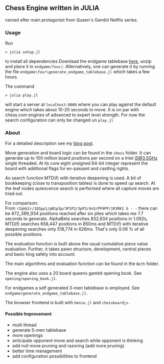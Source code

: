 ## Chess Engine written in JULIA

named after main protagonist from Queen's Gambit Netflix series.

### Usage

Run
```
> julia setup.jl
```
to install all dependencies
Downlaad the endgame tablebase [here](https://www.icloud.com/iclouddrive/0FXNdqCATQ04yeF2syZwjDWpg#tb), unzip and place it in `endgame/four/`.
Alternatively, one can generate it by running the file `endgame\four\generate_endgame_tablebase.jl` which takes a few hours.


The command
```
> julia play.jl
```
will start a server at `localhost:8000` where you can play against the default engine which takes about 10-20 seconds to move.
It is on par with chess.com engines of advanced to expert level strength.
For now the search configuration can only be changed un `play.jl`

### About

For a detailed description see my [blog post](https://markus7800.github.io/blog/AI/chess_engine.html).

Move generation and board logic can be found in the `chess` folder.
It can generate up to 100 million board positions per second on a Intel i5@3.5GHz single threaded.
At its core eight unsigned 64-bit integer represent the board with additional flags for en-passant and castling rights.

As search function MTD(f) with iterative deepening is used.
A bit of bookkeeping (close to transposition tables) is done to speed up search.
At the leaf nodes quiescence search is performed where all capture moves are tried out.

For comparison:  
From `r2qkb1r/1Q3pp1/pN1p3p/3P1P2/3pP3/4n3/PP4PP/1R3RK1 b - -` there can be 872_389_934 positions reached after six plies which takes me 7.7 seconds to generate.
AlphaBeta searches 832,634 positions in 1.092s, MTD(f) searches 658,447 positions in 850ms and MTD(f) with iterative deepening searches only 518,774 in 626ms. That's only 0.06 % of all possible positions.

The evaluation function is built above the usual cumulative piece value evaluation.
Further, it takes pawn structure, development, central pieces and basic king safety into account.

The main algorithms and evaluation function can be found in the `Beth` folder.

The engine also uses a 20 board queens gambit opening book. See `opening/opening_book.jl`.

For endgames a self generated 3-men tablebase is employed. See `endgame/generate_endgame_tablebase.jl`.

The browser frontend is built with `Genie.jl` and `chessboardjs`.

#### Possible Improvement

- multi thread
- generate 5-men tablebase
- more openings
- anticipate opponent move and search while opponent is thinking
- add null move pruning and razoring (add more pruning)
- better time management
- add configuration possibilities to frontend
